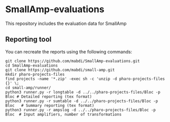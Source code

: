 # SmallAmp-evaluations
This repository includes the evaluation data for SmallAmp

## Reporting tool

You can recreate the reports using the following commands:

```shell
git clone https://github.com/mabdi/SmallAmp-evaluations.git
cd SmallAmp-evaluations
git clone https://github.com/mabdi/small-amp.git
mkdir pharo-projects-files
find projects -name '*.zip' -exec sh -c 'unzip -d pharo-projects-files {}' \;
cd small-amp/runner/
python3 runner.py -r longtable -d ../../pharo-projects-files/Bloc -p Bloc # Detailed reporting (tex format)
python3 runner.py -r sumtable -d ../../pharo-projects-files/Bloc -p Bloc   # Summary reporting (tex format)
python3 runner.py -r ampslog -d ../../pharo-projects-files/Bloc -p Bloc  # Input amplifiers, number of transformations
```

